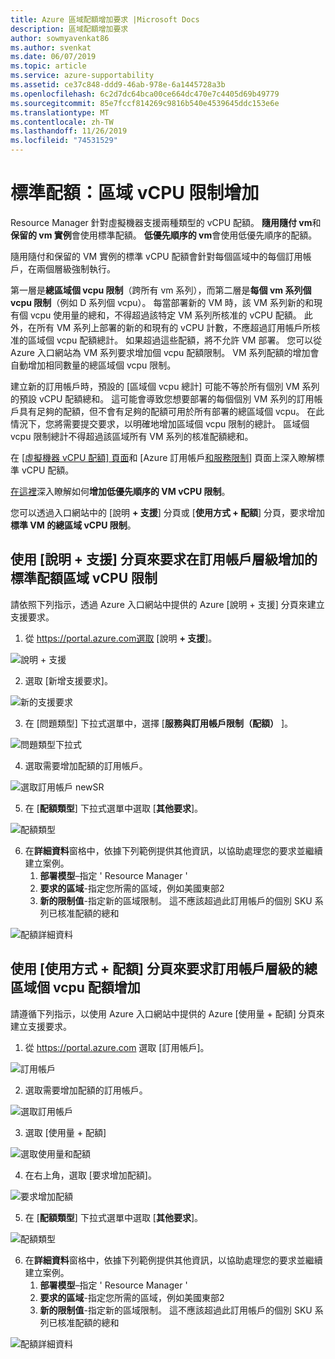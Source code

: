 ```yaml
---
title: Azure 區域配額增加要求 |Microsoft Docs
description: 區域配額增加要求
author: sowmyavenkat86
ms.author: svenkat
ms.date: 06/07/2019
ms.topic: article
ms.service: azure-supportability
ms.assetid: ce37c848-ddd9-46ab-978e-6a1445728a3b
ms.openlocfilehash: 6c2d7dc64bca00ce664dc470e7c4405d69b49779
ms.sourcegitcommit: 85e7fccf814269c9816b540e4539645ddc153e6e
ms.translationtype: MT
ms.contentlocale: zh-TW
ms.lasthandoff: 11/26/2019
ms.locfileid: "74531529"
---
```

# <a name="standard-quota-regional-vcpu-limit-increase"></a>標準配額：區域 vCPU 限制增加 

Resource Manager 針對虛擬機器支援兩種類型的 vCPU 配額。 **隨用隨付 vm**和**保留的 vm 實例**會使用標準配額。 **低優先順序的 vm**會使用低優先順序的配額。 

隨用隨付和保留的 VM 實例的標準 vCPU 配額會針對每個區域中的每個訂用帳戶，在兩個層級強制執行。
 
第一層是**總區域個 vcpu 限制**（跨所有 vm 系列），而第二層是**每個 vm 系列個 vcpu 限制**（例如 D 系列個 vcpu）。 每當部署新的 VM 時，該 VM 系列新的和現有個 vcpu 使用量的總和，不得超過該特定 VM 系列所核准的 vCPU 配額。 此外，在所有 VM 系列上部署的新的和現有的 vCPU 計數，不應超過訂用帳戶所核准的區域個 vcpu 配額總計。 如果超過這些配額，將不允許 VM 部署。 您可以從 Azure 入口網站為 VM 系列要求增加個 vcpu 配額限制。 VM 系列配額的增加會自動增加相同數量的總區域個 vcpu 限制。

建立新的訂用帳戶時，預設的 [區域個 vcpu 總計] 可能不等於所有個別 VM 系列的預設 vCPU 配額總和。 這可能會導致您想要部署的每個個別 VM 系列的訂用帳戶具有足夠的配額，但不會有足夠的配額可用於所有部署的總區域個 vcpu。 在此情況下，您將需要提交要求，以明確地增加區域個 vcpu 限制的總計。 區域個 vcpu 限制總計不得超過該區域所有 VM 系列的核准配額總和。

在 [[虛擬機器 vCPU 配額] 頁面](https://docs.microsoft.com/azure/virtual-machines/windows/quotas)和 [Azure 訂用帳戶[和服務限制](https://aka.ms/quotalimits)] 頁面上深入瞭解標準 vCPU 配額。

[在這裡](https://docs.microsoft.com/azure/azure-supportability/low-priority-quota)深入瞭解如何**增加低優先順序的 VM vCPU 限制**。

您可以透過入口網站中的 [說明 **+ 支援**] 分頁或 [**使用方式 + 配額**] 分頁，要求增加**標準 VM 的總區域 vCPU 限制**。

## <a name="request-standard-quota-regional-vcpu-limit-increase-at-subscription-level-using-the-help--support-blade"></a>使用 [說明 + 支援] 分頁來要求在訂用帳戶層級增加的標準配額區域 vCPU 限制

請依照下列指示，透過 Azure 入口網站中提供的 Azure [說明 + 支援] 分頁來建立支援要求。 

1. 從 https://portal.azure.com選取 [說明 **+ 支援**]。

![說明 + 支援](./media/resource-manager-core-quotas-request/helpsupport.png)
 
2.  選取 [新增支援要求]。 

![新的支援要求](./media/resource-manager-core-quotas-request/newsupportrequest.png)

3. 在 [問題類型] 下拉式選單中，選擇 [**服務與訂用帳戶限制（配額）** ]。

![問題類型下拉式](./media/resource-manager-core-quotas-request/issuetypedropdown.png)

4. 選取需要增加配額的訂用帳戶。

![選取訂用帳戶 newSR](./media/resource-manager-core-quotas-request/select-subscription-sr.png)
   
5. 在 [**配額類型**] 下拉式選單中選取 [**其他要求**]。

![配額類型](./media/resource-manager-core-quotas-request/regional-quotatype.png)

6. 在**詳細資料**窗格中，依據下列範例提供其他資訊，以協助處理您的要求並繼續建立案例。 
    1.  **部署模型**–指定 ' Resource Manager '
    2.  **要求的區域**-指定您所需的區域，例如美國東部2
    3.  **新的限制值**-指定新的區域限制。 這不應該超過此訂用帳戶的個別 SKU 系列已核准配額的總和

![配額詳細資料](./media/resource-manager-core-quotas-request/regional-details.png)

## <a name="request-total-regional-vcpus-quota-increase-at-subscription-level-using-the-usages--quota-blade"></a>使用 [使用方式 **+ 配額**] 分頁來要求訂用帳戶層級的總區域個 vcpu 配額增加

請遵循下列指示，以使用 Azure 入口網站中提供的 Azure [使用量 + 配額] 分頁來建立支援要求。 

1. 從 https://portal.azure.com 選取 [訂用帳戶]。

![訂用帳戶](./media/resource-manager-core-quotas-request/subscriptions.png)

2. 選取需要增加配額的訂用帳戶。

![選取訂用帳戶](./media/resource-manager-core-quotas-request/select-subscription.png)

3. 選取 [使用量 + 配額]

![選取使用量和配額](./media/resource-manager-core-quotas-request/select-usage-quotas.png)

4. 在右上角，選取 [要求增加配額]。

![要求增加配額](./media/resource-manager-core-quotas-request/request-increase.png)

5. 在 [**配額類型**] 下拉式選單中選取 [**其他要求**]。

![配額類型](./media/resource-manager-core-quotas-request/regional-quotatype.png)

6. 在**詳細資料**窗格中，依據下列範例提供其他資訊，以協助處理您的要求並繼續建立案例。 
    1.  **部署模型**–指定 ' Resource Manager '
    2.  **要求的區域**-指定您所需的區域，例如美國東部2
    3.  **新的限制值**-指定新的區域限制。 這不應該超過此訂用帳戶的個別 SKU 系列已核准配額的總和

![配額詳細資料](./media/resource-manager-core-quotas-request/regional-details.png)



